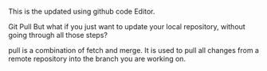 This is the updated using github code Editor.

Git Pull
But what if you just want to update your local repository, without going through all those steps?

pull is a combination of fetch and merge. It is used to pull all changes from a remote repository into the branch you are working on.
